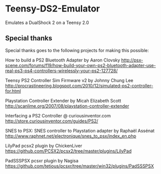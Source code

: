 # Teensy-DS2-Emulator
Emulates a DualShock 2 on a Teensy 2.0

## Special thanks
Special thanks goes to the following projects for making this possible:

How to build a PS2 Bluetooth Adapter by Aaron Clovsky
http://psx-scene.com/forums/f19/how-build-your-own-ps2-bluetooth-adapter-use-real-ps3-ps4-controllers-wirelessly-your-ps2-127728/

Teensy PS2 Controller Sim Firmware v2 by Johnny Chung Lee http://procrastineering.blogspot.com/2010/12/simulated-ps2-controller-for.html

Playstation Controller Extender by Micah Elizabeth Scott
http://scanlime.org/2007/08/playstation-controller-extender

Interfacing a PS2 Controller @ curiousinventor.com
http://store.curiousinventor.com/guides/PS2/

SNES to PSX: SNES controller to Playstation adapter by Raphaël Assénat
http://www.raphnet.net/electronique/snes_to_psx/index_en.php

LilyPad pcsx2 plugin by ChickenLiver
https://github.com/PCSX2/pcsx2/tree/master/plugins/LilyPad

PadSSSPSX pcsxr plugin by Nagisa
https://github.com/tetious/pcsxr/tree/master/win32/plugins/PadSSSPSX
